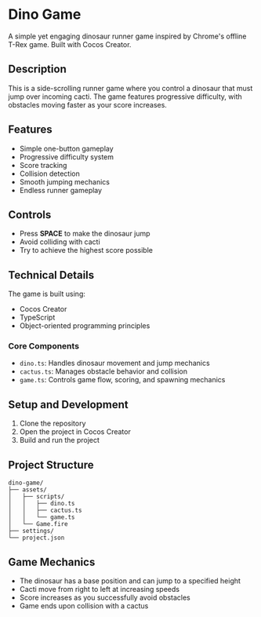 # Dino Game

A simple yet engaging dinosaur runner game inspired by Chrome's offline T-Rex game. Built with Cocos Creator.

## Description

This is a side-scrolling runner game where you control a dinosaur that must jump over incoming cacti. The game features progressive difficulty, with obstacles moving faster as your score increases.

## Features

- Simple one-button gameplay
- Progressive difficulty system
- Score tracking
- Collision detection
- Smooth jumping mechanics
- Endless runner gameplay

## Controls

- Press **SPACE** to make the dinosaur jump
- Avoid colliding with cacti
- Try to achieve the highest score possible

## Technical Details

The game is built using:
- Cocos Creator
- TypeScript
- Object-oriented programming principles

### Core Components

- `dino.ts`: Handles dinosaur movement and jump mechanics
- `cactus.ts`: Manages obstacle behavior and collision
- `game.ts`: Controls game flow, scoring, and spawning mechanics

## Setup and Development

1. Clone the repository
2. Open the project in Cocos Creator
3. Build and run the project

## Project Structure

```
dino-game/
├── assets/
│   ├── scripts/
│   │   ├── dino.ts
│   │   ├── cactus.ts
│   │   └── game.ts
│   └── Game.fire
├── settings/
└── project.json
```

## Game Mechanics

- The dinosaur has a base position and can jump to a specified height
- Cacti move from right to left at increasing speeds
- Score increases as you successfully avoid obstacles
- Game ends upon collision with a cactus
